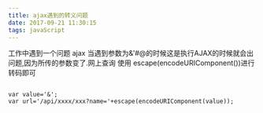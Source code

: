 ```yaml
---
title: ajax遇到的转义问题
date: 2017-09-21 11:30:15
tags: javaScript
---
```

工作中遇到一个问题 ajax 当遇到参数为&'#@的时候这是执行AJAX的时候就会出问题,因为所传的参数变了.网上查询
使用 escape(encodeURIComponent())进行转码即可

<pre><code>
var value='&';
var url='/api/xxxx/xxx?name='+escape(encodeURIComponent(value));
</code></pre>
